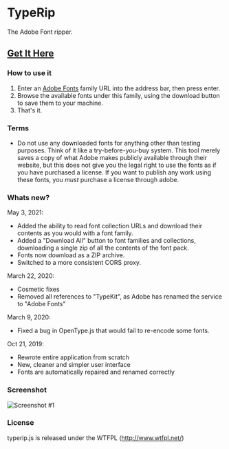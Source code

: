 # TypeRip
The Adobe Font ripper.
## [Get It Here](http://codezombie.github.io/TypeRip/)

### How to use it
  1. Enter an [Adobe Fonts](https://fonts.adobe.com/) family URL into the address bar, then press enter.
  2. Browse the available fonts under this family, using the download button to save them to your machine.
  3. That's it.
 
### Terms
* Do not use any downloaded fonts for anything other than testing purposes. Think of it like a try-before-you-buy system. This tool merely saves a copy of what Adobe makes publicly available through their website, but this does not give you the legal right to use the fonts as if you have purchased a license. If you want to publish any work using these fonts, you _must_ purchase a license through adobe.

### Whats new?
May 3, 2021:
* Added the ability to read font collection URLs and download their contents as you would with a font family.
* Added a "Download All" button to font families and collections, downloading a single zip of all the contents of the font pack.
* Fonts now download as a ZIP archive.
* Switched to a more consistent CORS proxy.

March 22, 2020:
* Cosmetic fixes
* Removed all references to "TypeKit", as Adobe has renamed the service to "Adobe Fonts"

March 9, 2020:
* Fixed a bug in OpenType.js that would fail to re-encode some fonts.

Oct 21, 2019:
* Rewrote entire application from scratch
* New, cleaner and simpler user interface
* Fonts are automatically repaired and renamed correctly

### Screenshot
![Screenshot #1](https://i.imgur.com/5cyZTJ4.png)

### License
typerip.js is released under the WTFPL (http://www.wtfpl.net/)
